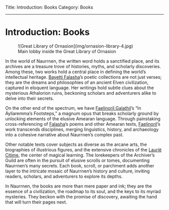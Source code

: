 Title: Introduction: Books
Category: Books

---
# Introduction: Books

<figure class="pic-banner">
![Great Library of Ornasion](img/ornasion-library-4.jpg)
<figcaption>Main lobby inside the Great Library of Ornasion</figcaption>
</figure>

In the world of Naurrnen, the written word holds a sanctified place, and its archives are a treasure trove of histories, myths, and scholarly discoveries. Among these, two works hold a central place in defining the world&rsquo;s intellectual heritage. [Bayetti Falasha](../Characters/bayetti-falasha.md)&rsquo;s poetic collections are not just verses; they are the dreams and philosophies of an ancient Elven civilization, captured in eloquent language. Her writings hold subtle clues about the mysterious Athalorion ruins, beckoning scholars and adventurers alike to delve into their secrets.

On the other end of the spectrum, we have [Faelinoril Galathil](../Characters/faelinoril-galathil.md)&rsquo;s &ldquo;In Áyliaremma&rsquo;s Footsteps,&rdquo; a magnum opus that breaks scholarly ground by unlocking elements of the elusive Amearan language. Through painstaking cross-referencing of [Falasha](../Characters/bayetti-falasha.md)&rsquo;s poems and other Amearan texts, [Faelinoril](../Characters/faelinoril-galathil.md)&rsquo;s work transcends disciplines, merging linguistics, history, and archaeology into a cohesive narrative about Naurrnen&rsquo;s complex past.

Other notable texts cover subjects as diverse as the arcane arts, the biographies of illustrious figures, and the extensive chronicles of the [Laurië Citime](../Places/laurie-citime.md), the center of magical learning. The lorekeepers of the Archiver&rsquo;s Guild are often in the pursuit of elusive scrolls or tomes, documenting Naurrnen&rsquo;s many secrets. Each book, scroll, or parchment adds another layer to the intricate mosaic of Naurrnen’s history and culture, inviting readers, scholars, and adventurers to explore its depths.

In Naurrnen, the books are more than mere paper and ink; they are the essence of a civilization, the roadmap to its soul, and the keys to its myriad mysteries. They beckon with the promise of discovery, awaiting the hand that will turn their pages next.

